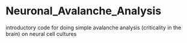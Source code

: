 # Neuronal_Avalanche_Analysis
introductory code for doing simple avalanche analysis (criticality in the brain) on neural cell cultures
